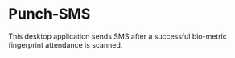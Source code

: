 # Punch-SMS
This desktop application sends SMS after a successful bio-metric fingerprint attendance is scanned.
